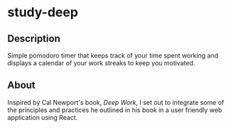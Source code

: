 # study-deep

## Description

Simple pomodoro timer that keeps track of your time spent working and displays a calendar of your work streaks to keep you motivated.

## About

Inspired by Cal Newport's book, _Deep Work_, I set out to integrate some of the principles and practices he outlined in his book in a user friendly web application using React. 
